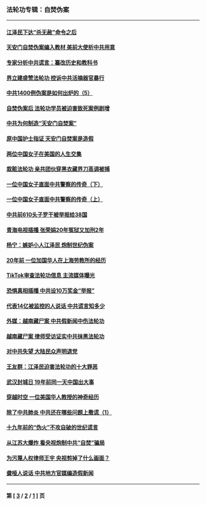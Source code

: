 ### 法轮功专辑：自焚伪案
---
#### [江泽民下达“杀无赦”命令之后](../../pages/nf5562/n13878084.md?03130430) 
#### [天安门自焚伪案编入教材 美前大使析中共用意](../../pages/nf5562/n13791932.md?03130430) 
#### [专家分析中共谎言：纂改历史和教科书](../../pages/nf5562/n13781542.md?03130430) 
#### [界立建盛赞法轮功 控诉中共活摘器官暴行](../../pages/nf5562/n13781971.md?03130430) 
#### [中共1400例伪案是如何出炉的（5）](../../pages/nf5562/n13226831.md?03130430) 
#### [自焚伪案后 法轮功学员被迫害致死案例剧增](../../pages/nf5562/n13190600.md?03130430) 
#### [中共为何制造“天安门自焚案”](../../pages/nf5562/n13183270.md?03130430) 
#### [原中国护士指证 天安门自焚案是造假](../../pages/nf5562/n13172289.md?03130430) 
#### [两位中国女子在美国的人生交集](../../pages/nf5562/n13156138.md?03130430) 
#### [栽赃法轮功 亲共团伙穿黑衣藏界刀高调被捕](../../pages/nf5562/n13073780.md?03130430) 
#### [一位中国女子直面中共警察的传奇（下）](../../pages/nf5562/n12989706.md?03130430) 
#### [一位中国女子直面中共警察的传奇（上）](../../pages/nf5562/n12985072.md?03130430) 
#### [中共前610头子罗干被举报给38国](../../pages/nf5562/n12975419.md?03130430) 
#### [青海电视插播 张荣娟20年冤狱又加刑2年](../../pages/nf5562/n12738166.md?03130430) 
#### [杨宁：嫉妒小人江泽民 炮制世纪伪案](../../pages/nf5562/n12724108.md?03130430) 
#### [20年前 一位加国华人在上海劳教所的经历](../../pages/nf5562/n12707932.md?03130430) 
#### [TikTok审查法轮功信息 主流媒体曝光](../../pages/nf5562/n12362336.md?03130430) 
#### [恐惧真相插播 中共设10万奖金“举报”](../../pages/nf5562/n12306396.md?03130430) 
#### [代表14亿被监控的人说话 中共谎言知多少](../../pages/nf5562/n12297484.md?03130430) 
#### [外媒：越南藏尸案 中共假新闻中伤法轮功](../../pages/nf5562/n12264411.md?03130430) 
#### [越南藏尸案 律师受访证实中共抹黑法轮功](../../pages/nf5562/n12261878.md?03130430) 
#### [对中共失望 大陆民众声明退党](../../pages/nf5562/n12187315.md?03130430) 
#### [王友群：江泽民迫害法轮功的十大罪恶](../../pages/nf5562/n12169074.md?03130430) 
#### [武汉封城日 19年前同一天中国出大事](../../pages/nf5562/n12150901.md?03130430) 
#### [穿越时空  一位美国华人教授的神奇经历](../../pages/nf5562/n12097460.md?03130430) 
#### [除了中共肺炎 中共还在哪些问题上撒谎（1）](../../pages/nf5562/n11955770.md?03130430) 
#### [十九年前的“伪火”不攻自破的世纪谎言](../../pages/nf5562/n11813238.md?03130430) 
#### [从江苏大爆炸 看央视炮制中共“自焚”骗局](../../pages/nf5562/n11140275.md?03130430) 
#### [为污蔑人权律师王宇 央视剪掉了什么画面？](../../pages/nf5562/n11130142.md?03130430) 
#### [聋哑人说话 中共地方官媒编造假新闻](../../pages/nf5562/n11006067.md?03130430) 

---
#### 第 [ [3](./3.md?03130430) / [2](./2.md?03130430) / [1](./1.md?03130430) ] 页
